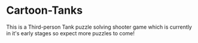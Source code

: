 # Cartoon-Tanks

This is a Third-person Tank puzzle solving shooter game which is currently in it's early stages so expect more puzzles to come!
